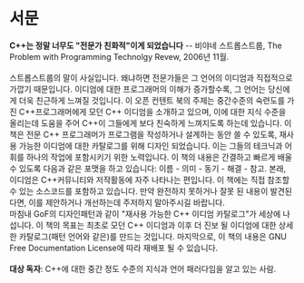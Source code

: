 # 서문
**C++는 정말 너무도 "전문가 친화적"이게 되었습니다** -- 비야네 스트롭스트룹, The Problem with Programming Technolgy Revew, 2006년 11월.<br><br>
스트롭스트룹의 말이 사실입니다. 왜냐하면 전문가들은 그 언어의 이디엄과 직접적으로 가깝기 때문입니다. 이디엄에 대한 프로그래머의 이해가 증가할수록, 그 언어는 당신에게 더욱 친근하게 느껴질 것입니다. 이 오픈 컨텐트 북의 주제는 중간수준의 숙련도를 가진 C++프로그래머에게 모던 C++ 이디엄을 소개하고 있으며, 이에 대한 지식 수준을 올리는데 도움을 주어 C++이 그들에게 보다 친숙하게 느껴지도록 하는데 있습니다. 이 책은 전문 C++ 프로그래머가 프로그램을 작성하거나 설계하는 동안 쓸 수 있도록, 재사용 가능한 이디엄에 대한 카탈로그를 위해 디자인 되었습니다. 이는 그들의 테크닉과 어휘를 하나의 작업에 포함시키기 위한 노력입니다. 이 책의 내용은 간결하고 빠르게 배울 수 있도록 다음과 같은 포맷을 하고 있습니다: 이름 - 의미 - 동기 - 해결 - 참고. 본래, 이디엄은 C++커뮤니티와 저작활동에 자주 나타나는 편입니다. 이 책에는 직접 참조할 수 있는 소스코드를 포함하고 있습니다. 만약 완전하지 못하거나 잘못 된 내용이 발견된다면, 이를 제안하거나 개선하는데 주저하지 말아주시길 바랍니다.<br>
마침내 GoF의 디자인패턴과 같이 "재사용 가능한 C++ 이디엄 카탈로그"가 세상에 나섭니다. 이 책의 목표는 최초로 모던 C++ 이디엄과 이후 더 진보 될 이디엄에 대한 상세한 카탈로그(패턴 언어와 같은)를 만드는 것입니다. 마지막으로, 이 책의 내용은 GNU Free Documentation License에 따라 재배포 될 수 있습니다.<br><br>
**대상 독자**: C++에 대한 중간 정도 수준의 지식과 언어 패러다임을 알고 있는 사람.

